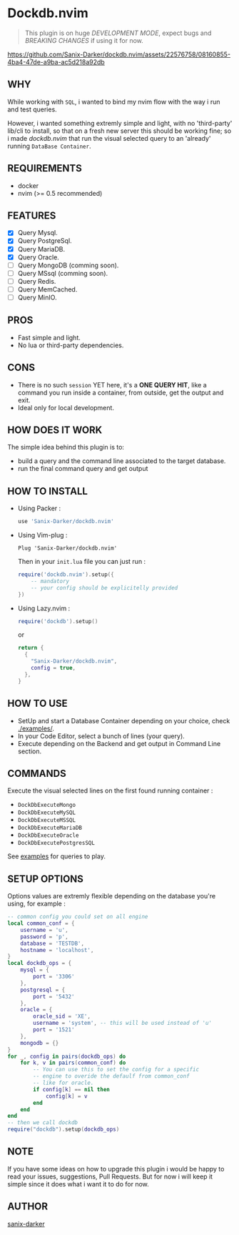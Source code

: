 # Dockdb.nvim

> This plugin is on huge *DEVELOPMENT MODE*, expect bugs and *BREAKING CHANGES* if using it for now.


https://github.com/Sanix-Darker/dockdb.nvim/assets/22576758/08160855-4ba4-47de-a9ba-ac5d218a92db


## WHY

While working with `SQL`, i wanted to bind my nvim flow with the way i run and test queries.

However, i wanted something extremly simple and light,
with no 'third-party' lib/cli to install, so that on a fresh new server this should be working fine; so i made *dockdb.nvim* that run the visual selected query
to an 'already' running `DataBase Container`.

## REQUIREMENTS

- docker
- nvim (>= 0.5 recommended)

## FEATURES

- [x] Query Mysql.
- [x] Query PostgreSql.
- [x] Query MariaDB.
- [x] Query Oracle.
- [ ] Query MongoDB (comming soon).
- [ ] Query MSsql (comming soon).
- [ ] Query Redis.
- [ ] Query MemCached.
- [ ] Query MinIO.

## PROS

- Fast simple and light.
- No lua or third-party dependencies.

## CONS

- There is no such `session` YET here, it's a **ONE QUERY HIT**, like a command you run inside a container, from outside, get the output and exit.
- Ideal only for local development.

## HOW DOES IT WORK

The simple idea behind this plugin is to:
- build a query and the command line associated to the target database.
- run the final command query and get output

## HOW TO INSTALL

- Using Packer :
    ```lua
    use 'Sanix-Darker/dockdb.nvim'
    ```

- Using Vim-plug :
    ```
    Plug 'Sanix-Darker/dockdb.nvim'
    ```

    Then in your `init.lua` file you can just run :

    ```lua
    require('dockdb.nvim').setup({
        -- mandatory
        -- your config should be explicitelly provided
    })
    ```

- Using Lazy.nvim :

    ```lua
    require('dockdb').setup()
    ```
    or

    ```lua
    return {
      {
        "Sanix-Darker/dockdb.nvim",
        config = true,
      },
    }
    ```

## HOW TO USE

- SetUp and start a Database Container depending on your choice, check [./examples/](./examples/).
- In your Code Editor, select a bunch of lines (your query).
- Execute depending on the Backend and get output in Command Line section.

## COMMANDS

Execute the visual selected lines on the first found running container :

- `DockDbExecuteMongo`
- `DockDbExecuteMySQL`
- `DockDbExecuteMSSQL`
- `DockDbExecuteMariaDB`
- `DockDbExecuteOracle`
- `DockDbExecutePostgresSQL`

See [examples](./examples/) for queries to play.

## SETUP OPTIONS

Options values are extremly flexible depending on the database you're using,
for example :
```lua
-- common config you could set on all engine
local common_conf = {
    username = 'u',
    password = 'p',
    database = 'TESTDB',
    hostname = 'localhost',
}
local dockdb_ops = {
    mysql = {
        port = '3306'
    },
    postgresql = {
        port = '5432'
    },
    oracle = {
        oracle_sid = 'XE',
        username = 'system', -- this will be used instead of 'u'
        port = '1521'
    },
    mongodb = {}
}
for _, config in pairs(dockdb_ops) do
    for k, v in pairs(common_conf) do
        -- You can use this to set the config for a specific
        -- engine to overide the defaulf from common_conf
        -- like for oracle.
        if config[k] == nil then
            config[k] = v
        end
    end
end
-- then we call dockdb
require("dockdb").setup(dockdb_ops)
```

## NOTE

If you have some ideas on how to upgrade this plugin i would be happy to read your issues, suggestions, Pull Requests.
But for now i will keep it simple since it does what i want it to do for now.

## AUTHOR

[sanix-darker](https://github.com/sanix-darker)
